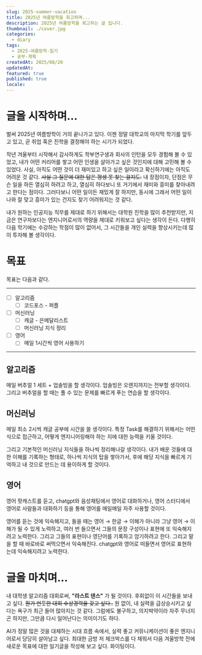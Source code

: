 ```yaml
---
slug: 2025-summer-vacation
title: 2025년 여름방학을 회고하며...
description: 2025년 여름방학을 회고하는 글 입니다.
thumbnail: ./cover.jpg
categories:
  - diary
tags:
  - 2025-여름방학-일기
  - 공부-계획
createdAt: 2025/08/20
updatedAt:
featured: true
published: true
locale:
---
```

# 글을 시작하며...
벌써 2025년 여름방학이 거의 끝나가고 있다.
이젠 정말 대학교의 마지막 학기를 앞두고 있고, 곧 취업 혹은 진학을 결정해야 하는 시기가 되었다.

작년 겨울부터 시작해서 감사하게도 학부연구생과 회사의 인턴을 모두 경험해 볼 수 있었고, 내가 어떤 커리어를 쌓고 어떤 인생을 살아가고 싶은 것인지에 대해 고민해 볼 수 있었다.
사실, 아직도 어떤 것이 더 재미있고 하고 싶은 일이라고 확신하기에는 아직도 어려운 것 같다. ~~사실 그 질문에 대한 답은 평생 못 찾는 걸지도.~~ 
내 장점이자, 단점은 무슨 일을 하든 열심히 하려고 하고, 열심히 하다보니 또 거기에서 재미와 흥미를 찾아내려고 한다는 점이다. 그러다보니 어떤 일이든 재밌게 잘 하지만, 동시에 그래서 어떤 일이 나와 잘 맞고 흥미가 있는 건지도 찾기 어려워지는 것 같다.

내가 원하는 인공지능 직무를 제대로 하기 위해서는 대학원 진학을 많이 추천받지만, 지금은 연구자보다는 엔지니어로서의 역량을 제대로 키워보고 싶다는 생각이 든다. 다행히 다음 학기에는 수강하는 학점이 많이 없어서, 그 시간들을 개인 실력을 향상시키는데 많이 투자해 볼 생각이다.


# 목표

목표는 다음과 같다.

---
- [ ] 알고리즘
	- [ ] 코드포스 - 퍼플
- [ ] 머신러닝
	- [ ] 캐글 - 은메달리스트
	- [ ] 머신러닝 지식 정리
- [ ] 영어
	- [ ] 매일 1시간씩 영어 사용하기
---

## 알고리즘
매일 버추얼 1 세트 + 업솔빙을 할 생각이다.
업솔빙은 오렌지까지는 전부할 생각이다.
그리고 버추얼을 할 때는 풀 수 있는 문제를 빠르게 푸는 연습을 할 생각이다.

## 머신러닝
매일 최소 2시씩 캐글 공부에 시간을 쓸 생각이다.
특정 Task를 해결하기 위해서는 어떤 식으로 접근하고, 어떻게 엔지니어링해야 하는 지에 대한 능력을 키울 것이다.

그리고 기본적인 머신러닝 지식들을 하나씩 정리해나갈 생각이다.
내가 배운 것들에 대한 이해를 기록하는 형태로, 하나씩 지식의 탑을 쌓아가서, 후에 해당 지식을 빠르게 기억하고 내 것으로 만드는 데 용이하게 할 것이다.

## 영어
영어 팟캐스트를 듣고, chatgpt와 음성채팅에서 영어로 대화하거나, 영어 스터디에서 영어로 사람들과 대화하기 등을 통해 영어를 매일매일 자주 사용할 것이다.

영어를 듣는 것에 익숙해지고, 들을 때는 영어 → 한글 → 이해가 아니라 그냥 영어 → 이해가 될 수 있게 노력하고, 여러 번 들으면서 그들의 문장 구성이나 표현에 또 익숙해지려고 노력한다.
그리고 그들의 표현이나 영단어를 기록하고 암기하려고 한다. 그리고 말을 할 때 바로바로 써먹으면서 익숙해진다. chatgpt와 영어로 떠들면서 영어로 표현하는데 익숙해지려고 노력한다.


# 글을 마치며...
내 대학생 알고리즘 대회로써, **"라스트 댄스"** 가 될 것이다. 후회없이 이 시간들을 보내고 싶다.  ~~뭔가 번듯한 대회 수상경력을 갖고 싶다..~~
원 없이, 내 실력을 급상승시키고 싶다는 욕구가 최근 들어 많아지는 것 같다. 그럼에도 불구하고, 의지박약이라 자주 무너지곤 하지만, 그만큼 다시 일어난다는 의미이기도 하다.

AI가 정말 많은 것을 대체하는 시대 흐름 속에서, 실력 좋고 커뮤니케이션이 좋은 엔지니어로서 당당히 살아남고 싶다. 
최대한 금방 저 체크박스를 다 채워서 다음 겨울방학 전에 새로운 목표에 대한 일기글을 작성해 보고 싶다.
화이팅이다.